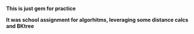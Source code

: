**This is just gem for practice**

**It was school assignment for algorhitms, leveraging some distance calcs and BKtree**